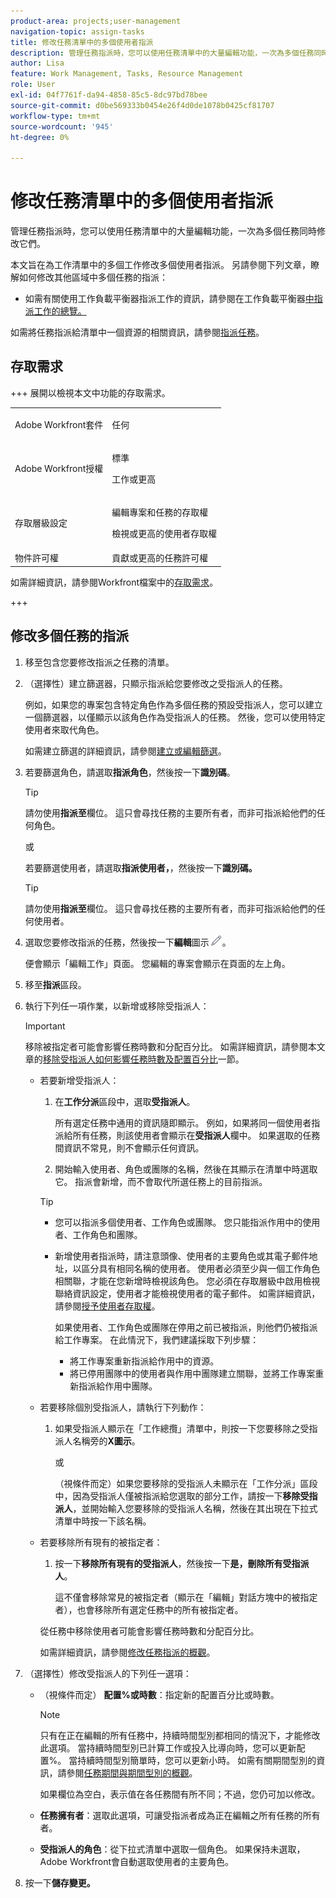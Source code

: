 ```yaml
---
product-area: projects;user-management
navigation-topic: assign-tasks
title: 修改任務清單中的多個使用者指派
description: 管理任務指派時，您可以使用任務清單中的大量編輯功能，一次為多個任務同時修改它們。
author: Lisa
feature: Work Management, Tasks, Resource Management
role: User
exl-id: 04f7761f-da94-4858-85c5-8dc97bd78bee
source-git-commit: d0be569333b0454e26f4d0de1078b0425cf81707
workflow-type: tm+mt
source-wordcount: '945'
ht-degree: 0%

---
```


# 修改任務清單中的多個使用者指派

<!--Audited: 07/2024-->

<!--
<p>There is a similar article in Resource Scheduling and a similar one for Issues; when things change, you might need to update all 3</p>
-->

管理任務指派時，您可以使用任務清單中的大量編輯功能，一次為多個任務同時修改它們。

本文旨在為工作清單中的多個工作修改多個使用者指派。 另請參閱下列文章，瞭解如何修改其他區域中多個任務的指派：

* 如需有關使用工作負載平衡器指派工作的資訊，請參閱在工作負載平衡器[中指派工作的總覽。](../../../resource-mgmt/workload-balancer/assign-work-in-workload-balancer.md)

如需將任務指派給清單中一個資源的相關資訊，請參閱[指派任務](../../../manage-work/tasks/assign-tasks/assign-tasks.md)。

## 存取需求

+++ 展開以檢視本文中功能的存取需求。

<table style="table-layout:auto"> 
 <col> 
 <col> 
 <tbody> 
  <tr> 
   <td>Adobe Workfront套件</td> 
   <td> <p>任何</p> </td> 
  </tr> 
  <tr> 
   <td>Adobe Workfront授權</td> 
   <td> <p>標準</p>
   <p>工作或更高</p>
   </td> 
  </tr> 
  <tr> 
   <td>存取層級設定</td> 
   <td> <p>編輯專案和任務的存取權</p> <p>檢視或更高的使用者存取權</p> </td> 
  </tr> 
  <tr> 
   <td>物件許可權</td>
   <td>貢獻或更高的任務許可權</td>
  </tr>
 </tbody>
</table>

如需詳細資訊，請參閱Workfront檔案中的[存取需求](/help/quicksilver/administration-and-setup/add-users/access-levels-and-object-permissions/access-level-requirements-in-documentation.md)。

+++

<!--
<div data-mc-conditions="QuicksilverOrClassic.Draft mode">
<h2>When to modify user assignments on tasks</h2>
<p>(NOTE: moved to the new article: /Content/Manage work/Tasks/Assign tasks/modify-task-assignments-overview.htm) </p>
<p>You might want to modify the user assignments for multiple tasks for a variety of reasons, including the following:</p>
<ul>
<li>Users join or leave your team</li>
<li> <p>A user takes a vacation that extends beyond task due dates</p> <note type="note">
When assigning users to work, their availability according to their schedules affects the Planned and Projected Dates of tasks. For information about schedules, see
<a href="../../../administration-and-setup/set-up-workfront/configure-timesheets-schedules/create-schedules.md" class="MCXref xref">Create a schedule</a>.
</note> </li>
<li>A specific role or user is set as the assignee for multiple tasks and you want to quickly modify all items to be assigned to a different user or role</li>
</ul>
<p><strong>How removing assignees affects task hours and allocation percentages</strong></p>
<p>(NOTE: move to the new article: /Content/Manage work/Tasks/Assign tasks/modify-task-assignments-overview.htm) </p>
<p>Removing users can affect task hours and allocation percentages. The effect that removing a user has on the task depends on the Duration Type that was selected for the task. For information about Duration Type, see <a href="../../../manage-work/tasks/taskdurtn/task-duration-and-duration-type.md" class="MCXref xref">Overview of Task Duration and Duration Type</a>.</p>
<p>When you delete a user from a task with the following Duration Types:</p>
<ul>
<li> <p><strong>Simple:</strong> The planned hours assigned to that user are subtracted from the task's total planned hours.</p> <note type="important">
<span class="s1">This could negatively affect your project plan because it changes the total planned hours for the task and the project.</span>
</note> </li>
<li><span class="s1"><strong>Effort Driven:</strong> The allocation percentage does not change for other users.</span> </li>
<li><span class="s1"><strong>Calculated Assignment:</strong> The allocation percentages of other users are adjusted so that the total equals 100%.</span> </li>
<li><span class="s1"><strong>Calculated Work:</strong> The allocation percentage does not change for other users.</span> </li>
</ul>
</div>
-->

## 修改多個任務的指派

1. 移至包含您要修改指派之任務的清單。
1. （選擇性）建立篩選器，只顯示指派給您要修改之受指派人的任務。

   例如，如果您的專案包含特定角色作為多個任務的預設受指派人，您可以建立一個篩選器，以僅顯示以該角色作為受指派人的任務。 然後，您可以使用特定使用者來取代角色。

   如需建立篩選的詳細資訊，請參閱[建立或編輯篩選](../../../reports-and-dashboards/reports/reporting-elements/create-filters.md)。


1. 若要篩選角色，請選取&#x200B;**指派角色**，然後按一下&#x200B;**識別碼**。

   >[!TIP]
   >
   >請勿使用&#x200B;**指派至**&#x200B;欄位。 這只會尋找任務的主要所有者，而非可指派給他們的任何角色。

   或

   若要篩選使用者，請選取&#x200B;**指派使用者，**，然後按一下&#x200B;**識別碼。**

   >[!TIP]
   >
   >請勿使用&#x200B;**指派至**&#x200B;欄位。 這只會尋找任務的主要所有者，而非可指派給他們的任何使用者。

1. 選取您要修改指派的任務，然後按一下&#x200B;**編輯**&#x200B;圖示![](assets/edit-icon.png)。

   便會顯示「編輯工作」頁面。 您編輯的專案會顯示在頁面的左上角。

1. 移至&#x200B;**指派**&#x200B;區段。
1. 執行下列任一項作業，以新增或移除受指派人：

   >[!IMPORTANT]
   >
   >移除被指定者可能會影響任務時數和分配百分比。 如需詳細資訊，請參閱本文章的[移除受指派人如何影響任務時數及配置百分比](#how-removing-assignees-affects-task-hours-and-allocation-percentages)一節。

   * 若要新增受指派人：

      1. 在&#x200B;**工作分派**&#x200B;區段中，選取&#x200B;**受指派人**。

         所有選定任務中通用的資訊隨即顯示。 例如，如果將同一個使用者指派給所有任務，則該使用者會顯示在&#x200B;**受指派人**&#x200B;欄中。 如果選取的任務間資訊不常見，則不會顯示任何資訊。

      1. 開始輸入使用者、角色或團隊的名稱，然後在其顯示在清單中時選取它。 指派會新增，而不會取代所選任務上的目前指派。


     >[!TIP]
     >
     > * 您可以指派多個使用者、工作角色或團隊。 您只能指派作用中的使用者、工作角色和團隊。
     >   
     > * 新增使用者指派時，請注意頭像、使用者的主要角色或其電子郵件地址，以區分具有相同名稱的使用者。 使用者必須至少與一個工作角色相關聯，才能在您新增時檢視該角色。 您必須在存取層級中啟用檢視聯絡資訊設定，使用者才能檢視使用者的電子郵件。 如需詳細資訊，請參閱[授予使用者存取權](../../../administration-and-setup/add-users/configure-and-grant-access/grant-access-other-users.md)。
     > 
     >   如果使用者、工作角色或團隊在停用之前已被指派，則他們仍被指派給工作專案。 在此情況下，我們建議採取下列步驟：
     >   
     >     * 將工作專案重新指派給作用中的資源。
     >     * 將已停用團隊中的使用者與作用中團隊建立關聯，並將工作專案重新指派給作用中團隊。


   * 若要移除個別受指派人，請執行下列動作：

      1. 如果受指派人顯示在「工作總攬」清單中，則按一下您要移除之受指派人名稱旁的&#x200B;**X圖示**。

         或

         （視條件而定）如果您要移除的受指派人未顯示在「工作分派」區段中，因為受指派人僅被指派給您選取的部分工作，請按一下&#x200B;**移除受指派人**，並開始輸入您要移除的受指派人名稱，然後在其出現在下拉式清單中時按一下該名稱。

   * 若要移除所有現有的被指定者：

      1. 按一下&#x200B;**移除所有現有的受指派人**，然後按一下&#x200B;**是，刪除所有受指派人**。

         這不僅會移除常見的被指定者（顯示在「編輯」對話方塊中的被指定者），也會移除所有選定任務中的所有被指定者。

     從任務中移除使用者可能會影響任務時數和分配百分比。

     如需詳細資訊，請參閱[修改任務指派的概觀](../../../manage-work/tasks/assign-tasks/modify-task-assignments-overview.md)。

1. （選擇性）修改受指派人的下列任一選項：

   * （視條件而定） **配置%或時數**：指定新的配置百分比或時數。

     >[!NOTE]
     >
     >只有在正在編輯的所有任務中，持續時間型別都相同的情況下，才能修改此選項。 當持續時間型別已計算工作或投入比導向時，您可以更新配置%。 當持續時間型別簡單時，您可以更新小時。 如需有關期間型別的資訊，請參閱[任務期間與期間型別的概觀](../../../manage-work/tasks/taskdurtn/task-duration-and-duration-type.md)。
     >
     >
     >如果欄位為空白，表示值在各任務間有所不同；不過，您仍可加以修改。

   * **任務擁有者**：選取此選項，可讓受指派者成為正在編輯之所有任務的所有者。
   * **受指派人的角色**：從下拉式清單中選取一個角色。 如果保持未選取，Adobe Workfront會自動選取使用者的主要角色。

1. 按一下&#x200B;**儲存變更。**
